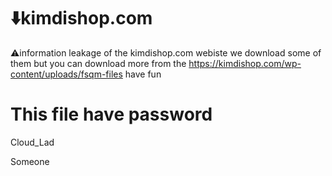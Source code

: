 # ⬇️kimdishop.com
⚠️information leakage  of the kimdishop.com webiste we download some of them but you can download more from the https://kimdishop.com/wp-content/uploads/fsqm-files have fun 
<h1>This file have password</h1>
<p>Cloud_Lad</p>
Someone
